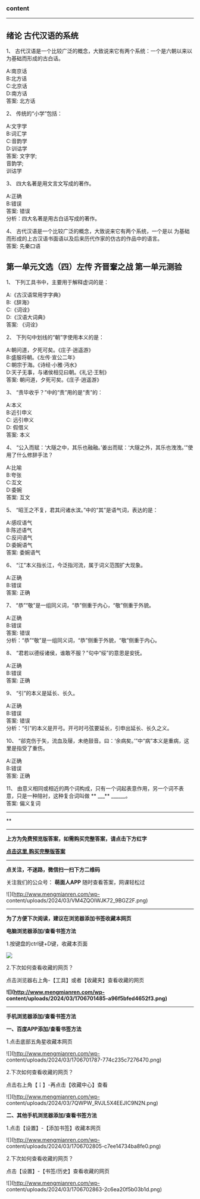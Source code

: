 ### content

* * *

## 绪论 古代汉语的系统

1、 古代汉语是一个比较广泛的概念，大致说来它有两个系统：一个是六朝以来以        为基础而形成的古白话。

A:南京话  
B:北方话  
C:北京话  
D:南方话  
答案: 北方话  

2、 传统的“小学”包括：

A:文字学  
B:词汇学  
C:音韵学  
D:训诂学  
答案: 文字学;  
音韵学;  
训诂学

3、 四大名著是用文言文写成的著作。

A:正确  
B:错误  
答案: 错误  
分析：四大名著是用古白话写成的著作。

4、 古代汉语是一个比较广泛的概念，大致说来它有两个系统，一个是以        为基础而形成的上古汉语书面语以及后来历代作家的仿古的作品中的语言。  
答案: 先秦口语

## 第一单元文选（四）左传 齐晋鞌之战 第一单元测验

1、 下列工具书中，主要用于解释虚词的是：

A:《古汉语常用字字典》  
B:《辞海》  
C:《词诠》  
D:《汉语大词典》  
答案: 《词诠》

2、 下列句中划线的“朝”字使用本义的是：

A:朝问道，夕死可矣。《庄子·逍遥游》  
B:盛服将朝。《左传·宣公二年》  
C:朝宗于海。《诗经·小雅·沔水》  
D:天子无事，与诸侯相见曰朝。《礼记·王制》  
答案: 朝问道，夕死可矣。《庄子·逍遥游》

3、 “责毕收乎？”中的“责”用的是“责”的：

A:本义  
B:近引申义  
C: 远引申义  
D: 假借义  
答案: 本义

4、 “公入而赋：‘大隧之中，其乐也融融。’姜出而赋：‘大隧之外，其乐也洩洩。’”使用了什么修辞手法？

A:比喻  
B:夸张  
C:互文  
D:委婉  
答案: 互文

5、 “昭王之不复，君其问诸水滨。”中的“其”是语气词，表达的是：

A:感叹语气  
B:陈述语气  
C:反问语气  
D:委婉语气  
答案: 委婉语气

6、 “江”本义指长江，今泛指河流，属于词义范围扩大现象。

A:正确  
B:错误  
答案: 正确

7、 “恭”“敬”是一组同义词，“恭”侧重于内心，“敬”侧重于外貌。

A:正确  
B:错误  
答案: 错误  
分析：“恭”“敬”是一组同义词，“恭”侧重于外貌，“敬”侧重于内心。

8、 “君若以德绥诸侯，谁敢不服？”句中“绥”的意思是安抚。

A:正确  
B:错误  
答案: 正确

9、 “引”的本义是延长、长久。

A:正确  
B:错误  
答案: 错误  
分析：“引”的本义是开弓。开弓时弓弦要延长，引申出延长、长久之义。

10、 “郤克伤于矢，流血及屦，未绝鼓音。曰：‘余病矣。’”中“病”本义是重病，这里是指受了重伤。

A:正确  
B:错误  
答案: 正确

11、 由意义相同或相近的两个词构成，只有一个词起表意作用，另一个词不表意，只是一种陪衬，这种复合词叫做 ** ___** ______。  
答案: 偏义复词

* * *

**

* * *

**上方为免费预览版答案，如需购买完整答案，请点击下方红字**

[**点击这里,购买完整版答案**](http://mooc.mengmianren.com/mooc/68516.html)

* * *

**点关注，不迷路，微信扫一扫下方二维码**

关注我们的公众号： **萌面人APP** 随时查看答案，网课轻松过

![](http://www.mengmianren.com/wp-
content/uploads/2024/03/VM4ZQOIWJK72_9BGZ2F.png)

* * *

**为了方便下次阅读，建议在浏览器添加书签收藏本网页**

**电脑浏览器添加/查看书签方法**

1.按键盘的ctrl键+D键，收藏本页面

![](http://www.mengmianren.com/wp-content/uploads/2024/03/AF9T_JKKHAJN.png)

2.下次如何查看收藏的网页？

点击浏览器右上角-【工具】或者【收藏夹】查看收藏的网页

**![](http://www.mengmianren.com/wp-
content/uploads/2024/03/1706701485-a96f5bfed4652f3.png)**

* * *

**手机浏览器添加/查看书签方法**

**一、百度APP添加/查看书签方法**

1.点击底部五角星收藏本网页

![](http://www.mengmianren.com/wp-
content/uploads/2024/03/1706701787-774c235c7276470.png)

2.下次如何查看收藏的网页？

点击右上角【┇】-再点击【收藏中心】查看

![](http://www.mengmianren.com/wp-
content/uploads/2024/03/7QWPW_RVJL5X4EEJIC9N2N.png)

**二、其他手机浏览器添加/查看书签方法**

1.点击【设置】-【添加书签】收藏本网页

![](http://www.mengmianren.com/wp-
content/uploads/2024/03/1706702805-c7ee14734ba8fe0.png)

2.下次如何查看收藏的网页？

点击【设置】-【书签/历史】查看收藏的网页

![](http://www.mengmianren.com/wp-
content/uploads/2024/03/1706702863-2c6ea20f5b03b1d.png)


